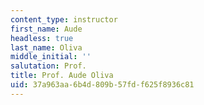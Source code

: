 ```yaml
---
content_type: instructor
first_name: Aude
headless: true
last_name: Oliva
middle_initial: ''
salutation: Prof.
title: Prof. Aude Oliva
uid: 37a963aa-6b4d-809b-57fd-f625f8936c81
---
```

